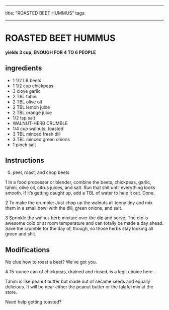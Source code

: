 
---
title: "ROASTED BEET HUMMUS"
tags:

---
# ROASTED BEET HUMMUS



#### yields  3 cup, ENOUGH FOR 4 TO 6 PEOPLE


## ingredients
* 1 1/2 LB beets 
* 1 1/2 cup chickpeas 
* 3 clove garlic 
* 2 TBL tahini 
* 2 TBL olive oil 
* 2 TBL lemon juice 
* 2 TBL orange juice 
* 1/2 tsp salt 
* WALNUT-HERB CRUMBLE 
* 1/4 cup walnuts, toasted 
* 3 TBL minced fresh dill 
* 3 TBL minced green onions 
* 1 pinch salt 



## Instructions
0. peel, roast, and chop beets

1 In a food processor or blender, combine the beets, chickpeas, garlic, tahini, olive oil, citrus juices, and salt. Run that shit until everything looks smooth. If it’s getting caught up, add a TBL of water to help it out. Done.

2 To make the crumble: Just chop up the walnuts all teeny tiny and mix them in a small bowl with the dill, green onions, and salt.

3 Sprinkle the walnut-herb mixture over the dip and serve. The dip is awesome cold or at room temperature and can totally be made a day ahead. Save the crumble for the day of, though, so those herbs stay looking all green and shit.



## Modifications
No clue how to roast a beet? We’ve got you.

 A 15-ounce can of chickpeas, drained and rinsed, is a legit choice here.

 Tahini is like peanut butter but made out of sesame seeds and equally delicious. It will be near either the peanut butter or the falafel mix at the store.

 Need help getting toasted?




